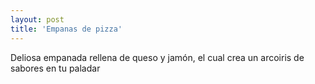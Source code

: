 ```yaml
---
layout: post
title: 'Empanas de pizza'
---
```


Deliosa empanada rellena de queso y jamón, el cual crea un arcoiris de sabores en tu paladar
